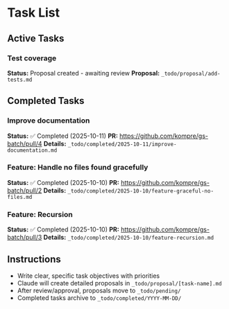 # Task List

## Active Tasks

<!-- Add tasks here. When creating a proposal, move the task description to the proposal file -->

### Test coverage
**Status:** Proposal created - awaiting review
**Proposal:** `_todo/proposal/add-tests.md`

## Completed Tasks

### Improve documentation
**Status:** ✅ Completed (2025-10-11)
**PR:** https://github.com/kompre/gs-batch/pull/4
**Details:** `_todo/completed/2025-10-11/improve-documentation.md`

### Feature: Handle no files found gracefully
**Status:** ✅ Completed (2025-10-10)
**PR:** https://github.com/kompre/gs-batch/pull/2
**Details:** `_todo/completed/2025-10-10/feature-graceful-no-files.md`

### Feature: Recursion
**Status:** ✅ Completed (2025-10-10)
**PR:** https://github.com/kompre/gs-batch/pull/3
**Details:** `_todo/completed/2025-10-10/feature-recursion.md`




## Instructions

- Write clear, specific task objectives with priorities
- Claude will create detailed proposals in `_todo/proposal/[task-name].md`
- After review/approval, proposals move to `_todo/pending/`
- Completed tasks archive to `_todo/completed/YYYY-MM-DD/`
